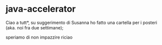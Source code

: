 # java-accelerator

Ciao a tutt*, 
su suggerimento di Susanna ho fatto una cartella per i posteri (aka. noi fra due settimane);

speriamo di non impazzire 
riciao
